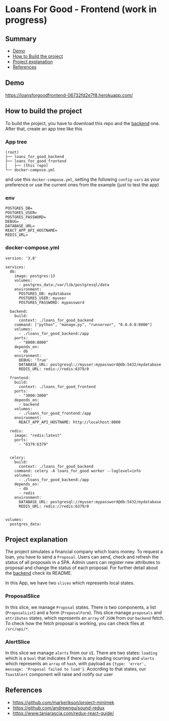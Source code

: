 # Loans For Good - Frontend (work in progress)

## Summary
- [Demo](#demo)
- [How to Build the project](#how-to-build-the-project)
- [Project explanation](#project-explanation)
- [References](#references)

## Demo
https://loansforgoodfrontend-06732fd2e7f8.herokuapp.com/

## How to build the project
To build the project, you have to download this repo and the [backend](https://github.com/jsobralgitpush/lfg_backend) one. After that, create an app tree like this
### App tree
```
(root)
├── loans_for_good_backend
├── loans_for_good_frontend
│   ├── (this repo)
└── docker-compose.yml
```
and use this `docker-compose.yml`, setting the following `config-vars` as your preference or use the current ones from the example (just to test the app)
### env
```
POSTGRES_DB=
POSTGRES_USER=
POSTGRES_PASSWORD=
DEBUG=
DATABASE_URL=
REACT_APP_API_HOSTNAME=
REDIS_URL=
```
### docker-compose.yml
```
version: '3.8'

services:
  db:
    image: postgres:13
    volumes:
      - postgres_data:/var/lib/postgresql/data
    environment:
      POSTGRES_DB: mydatabase
      POSTGRES_USER: myuser
      POSTGRES_PASSWORD: mypassword

  backend:
    build:
      context: ./loans_for_good_backend
    command: ["python", "manage.py", "runserver", "0.0.0.0:8000"]
    volumes:
      - ./loans_for_good_backend:/app
    ports:
      - "8000:8000"
    depends_on:
      - db
    environment:
      DEBUG: 'True'
      DATABASE_URL: postgresql://myuser:mypassword@db:5432/mydatabase
      REDIS_URL: redis://redis:6379/0

  frontend:
    build:
      context: ./loans_for_good_frontend
    ports:
      - "3000:3000"
    depends_on:
      - backend
    volumes:
      - ./loans_for_good_frontend:/app
    environment:
      REACT_APP_API_HOSTNAME: http://localhost:8000
  
  redis:
    image: "redis:latest"
    ports:
      - "6379:6379"
      

  celery:
    build:
      context: ./loans_for_good_backend
    command: celery -A loans_for_good worker --loglevel=info
    volumes:
      - ./loans_for_good_backend:/app
    depends_on:
      - db
      - redis
    environment:
      DATABASE_URL: postgresql://myuser:mypassword@db:5432/mydatabase
      REDIS_URL: redis://redis:6379/0


volumes:
  postgres_data:

```
## Project explanation
The project simulates a financial company which loans money. To request a loan, you have to send a `Proposal`. Users can send, check and refresh the status of all proposals in a SPA. Admin users can register new attributes to proposal and change the status of each proposal. For further detail about the [backend](https://github.com/jsobralgitpush/lfg_backend) check its README.

In this App, we have two `slices` which represents local states. 

### ProposalSlice
In this slice, we manage `Proposal` states. There is two components, a list (`ProposalList`) and a form (`ProposalForm`). This slice manage `proposals` and `attributes` states, which represents an `array` of `JSON` from our `backend` fetch. To check how the fetch proposal is working, you can check files at `/src/api/*`. 


### AlertSlice
In this slice we manage `alerts` from our `UI`. There are two states: `loading` which is a `bool` that indicates if there is any loading ocurring and `alerts` which represents an `array` of `hash`, with payload as `{type: 'error', message: 'Proposal failed to load'}`. Acocrding to that states, our `ToastAlert` component will raise and notify our user

## References
- https://github.com/markerikson/project-minimek
- https://github.com/andrewngu/sound-redux
- https://www.taniarascia.com/redux-react-guide/
